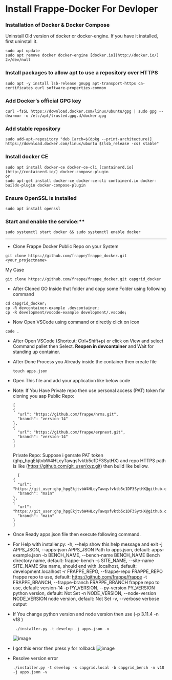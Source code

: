 # Install Frappe-Docker For Devloper

### Installation of Docker & Docker Compose

Uninstall Old version of docker or docker-engine. If you have it installed, first uninstall it.

```
sudo apt update
sudo apt remove docker docker-engine [docker.io](http://docker.io/) 2>/dev/null
```

### Install packages to allow apt to use a repository over HTTPS

```
sudo apt -y install lsb-release gnupg apt-transport-https ca-certificates curl software-properties-common
```

### Add Docker’s official GPG key

```
curl -fsSL https://download.docker.com/linux/ubuntu/gpg | sudo gpg --dearmor -o /etc/apt/trusted.gpg.d/docker.gpg
```

### Add stable repository
```
sudo add-apt-repository "deb [arch=$(dpkg --print-architecture)] https://download.docker.com/linux/ubuntu $(lsb_release -cs) stable"
```
### Install docker CE

```
sudo apt install docker-ce docker-ce-cli [containerd.io](http://containerd.io/) docker-compose-plugin
or
sudo apt-get install docker-ce docker-ce-cli containerd.io docker-buildx-plugin docker-compose-plugin
```
### Ensure OpenSSL is installed
```
sudo apt install openssl
```
### Start and enable the service:** 
```
sudo systemctl start docker && sudo systemctl enable docker
```
____
* Clone Frappe Docker Public Repo on your System
```
git clone https://github.com/frappe/frappe_docker.git <your_projectname>
```
My Case
```
git clone https://github.com/frappe/frappe_docker.git capgrid_docker
```
* After Cloned GO Inside that folder and copy some Folder using following command
```
cd capgrid_docker;
cp -R devcontainer-example .devcontainer;
cp -R development/vscode-example development/.vscode;
```
* Now Open VSCode using command or directly click on icon
```
code .
```
* After Open VSCode (Shortcut: Ctrl+Shift+p) or click on View and select Command pallet then Select. **Reopen in devcontainer** and Wait for standing up container.
* After Done Process you Already inside the container then create file
  ```
  touch apps.json
  ```
* Open This file and add your application like below code
* Note: If You Have Private repo then use personal access (PAT) token for cloning you aap
  Public Repo:
  ```
  [
  {
    "url": "https://github.com/frappe/hrms.git",
    "branch": "version-14"
  },
  {
    "url": "https://github.com/frappe/erpnext.git",
    "branch": "version-14"
  }
  ]
  ```
  Private Repo:
  Suppose i genrate PAT token (ghp_hpgEkjtvbW4HLcyTawqsfvktb5c1DF3SytHX) and repo HTTPS path is like (https://github.com/git_user/xyz.git) then build like bellow.

  ```
    [
  {
    "url": "https://git_user:ghp_hpgEkjtvbW4HLcyTawqsfvktb5c1DF3SytHX@github.com/git_user/xyz.git",
    "branch": "main"
  },
  {
    "url": "https://git_user:ghp_hpgEkjtvbW4HLcyTawqsfvktb5c1DF3SytHX@github.com/git_user/abc.git",
    "branch": "main"
  }
  ]
  ```
* Once Ready apps.json file then execute following command.
* For Help with installer.py:
  -h, --help            show this help message and exit
  -j APPS_JSON, --apps-json APPS_JSON Path to apps.json, default: apps-example.json
  -b BENCH_NAME, --bench-name BENCH_NAME  Bench directory name, default: frappe-bench
  -s SITE_NAME, --site-name SITE_NAME Site name, should end with .localhost, default: development.localhost
  -r FRAPPE_REPO, --frappe-repo FRAPPE_REPO frappe repo to use, default: https://github.com/frappe/frappe
  -t FRAPPE_BRANCH, --frappe-branch FRAPPE_BRANCH frappe repo to use, default: version-14
  -p PY_VERSION, --py-version PY_VERSION python version, default: Not Set
  -n NODE_VERSION, --node-version NODE_VERSION node version, default: Not Set
  -v, --verbose         verbose output
* If You change python version and node version then use (-p 3.11.4 -n v18 )
  ```
   ./installer.py -t develop -j apps.json -v
  ```
  ![image](https://github.com/pra17shant/Installation/assets/99401472/d4e0af89-f078-4ed4-8de7-280ec9ec5b61)

* I got this error then press y for rollback
  ![image](https://github.com/pra17shant/Installation/assets/99401472/9cc1bc43-dd37-43d5-9e00-cba86f4445d0)

* Resolve version error
  ```
  ./installer.py -t develop -s capgrid.local -b capgrid_bench -n v18 -j apps.json -v
  ```

